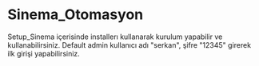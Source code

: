 # Sinema_Otomasyon
Setup_Sinema içerisinde installerı kullanarak kurulum yapabilir ve kullanabilirsiniz.
Default admin kullanıcı adı "serkan", şifre "12345" girerek ilk girişi yapabilirsiniz.

